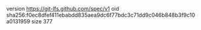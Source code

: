 version https://git-lfs.github.com/spec/v1
oid sha256:f0ec8dfef411ebabdd835aea9dc6f77bdc3c71dd9c046b848b3f9c10a0131959
size 377
